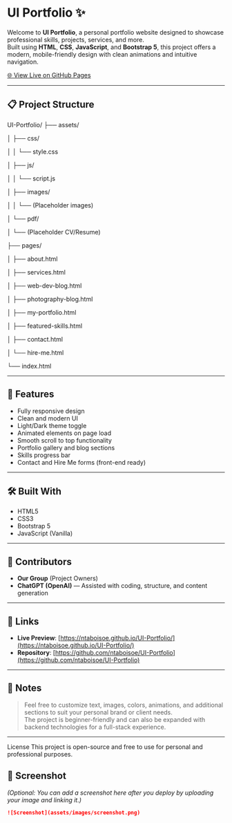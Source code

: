 
# UI Portfolio ✨

Welcome to **UI Portfolio**, a personal portfolio website designed to showcase professional skills, projects, services, and more.  
Built using **HTML**, **CSS**, **JavaScript**, and **Bootstrap 5**, this project offers a modern, mobile-friendly design with clean animations and intuitive navigation.

[🌐 View Live on GitHub Pages](https://ntaboisoe.github.io/UI-Portfolio/)

---

## 📋 Project Structure
UI-Portfolio/
├── assets/

│   ├── css/

│   │   └── style.css

│   ├── js/

│   │   └── script.js

│   ├── images/

│   │   └── (Placeholder images)

│   └── pdf/

│       └── (Placeholder CV/Resume)

├── pages/

│   ├── about.html

│   ├── services.html

│   ├── web-dev-blog.html

│   ├── photography-blog.html

│   ├── my-portfolio.html

│   ├── featured-skills.html

│   ├── contact.html

│   └── hire-me.html

└── index.html

---

## 🚀 Features

- Fully responsive design
- Clean and modern UI
- Light/Dark theme toggle
- Animated elements on page load
- Smooth scroll to top functionality
- Portfolio gallery and blog sections
- Skills progress bar
- Contact and Hire Me forms (front-end ready)

---

## 🛠️ Built With

- HTML5
- CSS3
- Bootstrap 5
- JavaScript (Vanilla)

---

## 🤝 Contributors

- **Our Group** (Project Owners)
- **ChatGPT (OpenAI)** — Assisted with coding, structure, and content generation

---

## 🔗 Links

- **Live Preview**: [https://ntaboisoe.github.io/UI-Portfolio/](https://ntaboisoe.github.io/UI-Portfolio/)
- **Repository**: [https://github.com/ntaboisoe/UI-Portfolio](https://github.com/ntaboisoe/UI-Portfolio)

---

## 📢 Notes

> Feel free to customize text, images, colors, animations, and additional sections to suit your personal brand or client needs.  
> The project is beginner-friendly and can also be expanded with backend technologies for a full-stack experience.

---


License
This project is open-source and free to use for personal and professional purposes.


## 📸 Screenshot

*(Optional: You can add a screenshot here after you deploy by uploading your image and linking it.)*

```markdown
![Screenshot](assets/images/screenshot.png)
